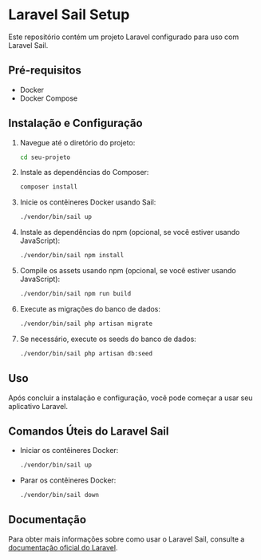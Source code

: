 # Laravel Sail Setup

Este repositório contém um projeto Laravel configurado para uso com Laravel Sail.

## Pré-requisitos

- Docker
- Docker Compose

## Instalação e Configuração

1. Navegue até o diretório do projeto:

    ```bash
    cd seu-projeto
    ```

2. Instale as dependências do Composer:

    ```bash
    composer install
    ```

3. Inicie os contêineres Docker usando Sail:

    ```bash
    ./vendor/bin/sail up
    ```

4. Instale as dependências do npm (opcional, se você estiver usando JavaScript):

    ```bash
    ./vendor/bin/sail npm install
    ```

5. Compile os assets usando npm (opcional, se você estiver usando JavaScript):

    ```bash
    ./vendor/bin/sail npm run build
    ```

6. Execute as migrações do banco de dados:

    ```bash
    ./vendor/bin/sail php artisan migrate
    ```

7. Se necessário, execute os seeds do banco de dados:

    ```bash
    ./vendor/bin/sail php artisan db:seed
    ```

## Uso

Após concluir a instalação e configuração, você pode começar a usar seu aplicativo Laravel.

## Comandos Úteis do Laravel Sail

- Iniciar os contêineres Docker:

    ```bash
    ./vendor/bin/sail up
    ```

- Parar os contêineres Docker:

    ```bash
    ./vendor/bin/sail down
    ```

## Documentação

Para obter mais informações sobre como usar o Laravel Sail, consulte a [documentação oficial do Laravel](https://laravel.com/docs/8.x/sail).

